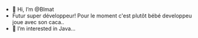 - 👋 Hi, I’m @Blmat
- Futur super développeur! Pour le moment c'est plutôt bébé developpeu joue avec son caca..
- 👀 I’m interested in Java...

